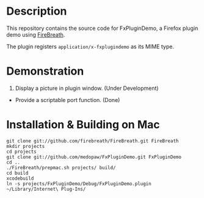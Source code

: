 # Description
This repository contains the source code for FxPluginDemo, a Firefox plugin demo using [FireBreath](http://www.firebreath.org).

The plugin registers `application/x-fxplugindemo` as its MIME type.

# Demonstration
1. Display a picture in plugin window. (Under Development)
-  Provide a scriptable port function. (Done)

# Installation & Building on Mac

	git clone git://github.com/firebreath/FireBreath.git FireBreath
	mkdir projects
	cd projects
	git clone git://github.com/medopaw/FxPluginDemo.git FxPluginDemo
	cd ..
	./FireBreath/prepmac.sh projects/ build/
	cd build
	xcodebuild
	ln -s projects/FxPluginDemo/Debug/FxPluginDemo.plugin ~/Library/Internet\ Plug-Ins/
